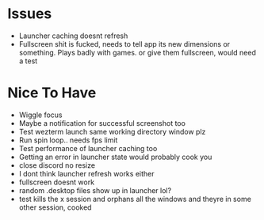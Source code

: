 # Issues
* Launcher caching doesnt refresh
* Fullscreen shit is fucked, needs to tell app its new dimensions or something. Plays badly with games. or give them fullscreen, would need a test

# Nice To Have
* Wiggle focus
* Maybe a notification for successful screenshot too
* Test wezterm launch same working directory window plz
* Run spin loop.. needs fps limit
* Test performance of launcher caching too
* Getting an error in launcher state would probably cook you
* close discord no resize
* I dont think launcher refresh works either
* fullscreen doesnt work
* random .desktop files show up in launcher lol?
* test kills the x session and orphans all the windows and theyre in some other session, cooked
